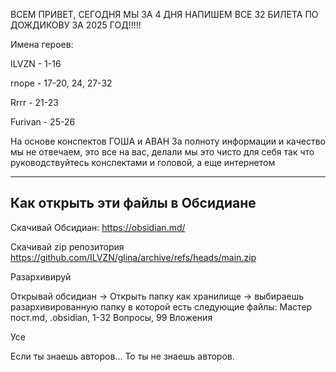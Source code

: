 ВСЕМ ПРИВЕТ, СЕГОДНЯ МЫ ЗА 4 ДНЯ НАПИШЕМ ВСЕ 32 БИЛЕТА ПО ДОЖДИКОВУ ЗА 2025 ГОД!!!!!

Имена героев: 

ILVZN - 1-16 

rnope - 17-20, 24, 27-32 

Rrrr - 21-23 

Furivan - 25-26

На основе конспектов ГОША и АВАН
За полноту информации и качество мы не отвечаем, это все на вас, делали мы это чисто для себя так что руководствуйтесь конспектами и головой, а еще интернетом

---
Как открыть эти файлы в Обсидиане
---
Скачивай Обсидиан: https://obsidian.md/

Скачивай zip репозитория https://github.com/ILVZN/glina/archive/refs/heads/main.zip

Разархивируй

Открывай обсидиан -> Открыть папку как хранилище -> выбираешь разархивированную папку в которой есть следующие файлы: Мастер пост.md, .obsidian, 1-32 Вопросы, 99 Вложения

Усе

Если ты знаешь авторов... То ты не знаешь авторов. 
